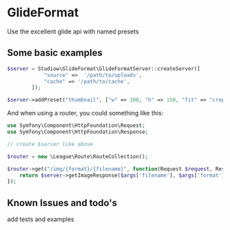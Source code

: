 # GlideFormat
Use the excellent glide api with named presets

## Some basic examples

```php
$server = Studiow\GlideFormat\GlideFormatServer::createServer([
            "source" =>  '/path/to/uploads',
            "cache" => '/path/to/cache',
        ]);

$server->addPreset("thumbnail", ["w" => 100, "h" => 150, "fit" => "crop"]);
```

And when using a router, you could something like this:

```php
use Symfony\Component\HttpFoundation\Request;
use Symfony\Component\HttpFoundation\Response;

// create $server like above

$router = new \League\Route\RouteCollection();

$router->get("/img/{format}/{filename}", function(Request $request, Response $response, array $args) use ($server) {
    return $server->getImageResponse($args['filename'], $args['format']);
});
```

## Known Issues and todo's
add tests and examples